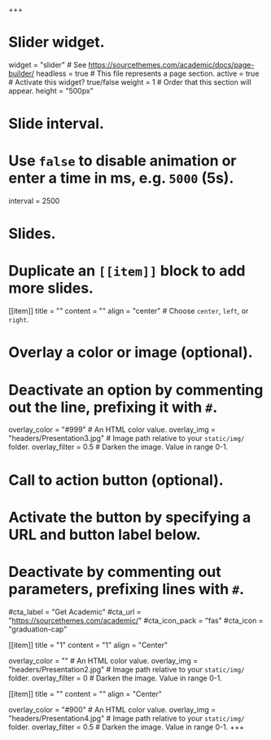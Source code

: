 +++
# Slider widget.
widget = "slider"  # See https://sourcethemes.com/academic/docs/page-builder/
headless = true  # This file represents a page section.
active = true  # Activate this widget? true/false
weight = 1  # Order that this section will appear.
height = "500px"
# Slide interval.
# Use `false` to disable animation or enter a time in ms, e.g. `5000` (5s).
interval = 2500

# Slides.
# Duplicate an `[[item]]` block to add more slides.
[[item]]
  title = ""
  content = ""
  align = "center"  # Choose `center`, `left`, or `right`.

  # Overlay a color or image (optional).
  #   Deactivate an option by commenting out the line, prefixing it with `#`.
  overlay_color = "#999"  # An HTML color value.
  overlay_img = "headers/Presentation3.jpg"  # Image path relative to your `static/img/` folder.
  overlay_filter = 0.5  # Darken the image. Value in range 0-1.

  # Call to action button (optional).
  #   Activate the button by specifying a URL and button label below.
  #   Deactivate by commenting out parameters, prefixing lines with `#`.
  #cta_label = "Get Academic"
  #cta_url = "https://sourcethemes.com/academic/"
  #cta_icon_pack = "fas"
  #cta_icon = "graduation-cap"

[[item]]
  title = "1"
  content = "1"
  align = "Center"

  overlay_color = ""  # An HTML color value.
  overlay_img = "headers/Presentation2.jpg"  # Image path relative to your `static/img/` folder.
  overlay_filter = 0  # Darken the image. Value in range 0-1.

[[item]]
  title = ""
  content = ""
  align = "Center"

  overlay_color = "#900"  # An HTML color value.
  overlay_img = "headers/Presentation4.jpg"  # Image path relative to your `static/img/` folder.
  overlay_filter = 0.5  # Darken the image. Value in range 0-1.
+++
